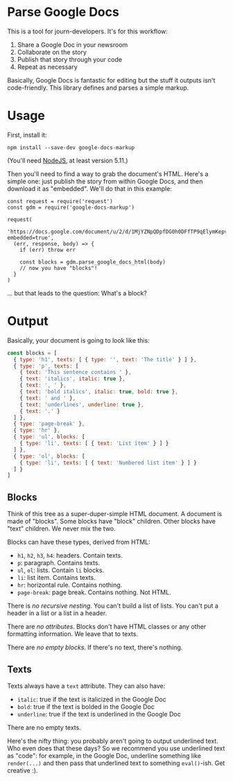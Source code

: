 # Parse Google Docs

This is a tool for journ-developers. It's for this workflow:

1. Share a Google Doc in your newsroom
2. Collaborate on the story
3. Publish that story through your code
4. Repeat as necessary

Basically, Google Docs is fantastic for editing but the stuff it outputs isn't
code-friendly. This library defines and parses a simple markup.

# Usage

First, install it:

    npm install --save-dev google-docs-markup

(You'll need [NodeJS](https://nodejs.org/), at least version 5.11.)

Then you'll need to find a way to grab the document's HTML. Here's a simple one:
just publish the story from within Google Docs, and then download it as
"embedded". We'll do that in this example:

    const request = require('request')
    const gdm = require('google-docs-markup')

    request(
      'https://docs.google.com/document/u/2/d/1MjYZNpQDpfDG0h0DFfTP9qElymKepvK8QsfozjjEfRw/pub?embedded=true',
      (err, response, body) => {
        if (err) throw err

        const blocks = gdm.parse_google_docs_html(body)
        // now you have "blocks"!
      }
    )

... but that leads to the question: What's a block?

# Output

Basically, your document is going to look like this:

```javascript
const blocks = [
  { type: 'h1', texts: [ { type: '', text: 'The title' } ] },
  { type: 'p', texts: [
    { text: 'This sentence contains ' },
    { text: 'italics', italic: true },
    { text: ', ' },
    { text: 'bold italics', italic: true, bold: true },
    { text: ' and ' },
    { text: 'underlines', underline: true },
    { text: '.' }
  ] },
  { type: 'page-break' },
  { type: 'hr' },
  { type: 'ul', blocks: [
    { type: 'li', texts: [ { text: 'List item' } ] }
  ] },
  { type: 'ol', blocks: [
    { type: 'li', texts: [ { text: 'Numbered list item' } ] }
  ] }
]
```

## Blocks

Think of this tree as a super-duper-simple HTML document. A document is made of
"blocks". Some blocks have "block" children. Other blocks have "text" children.
We never mix the two.

Blocks can have these types, derived from HTML:

* `h1`, `h2`, `h3`, `h4`: headers. Contain texts.
* `p`: paragraph. Contains texts.
* `ul`, `ol`: lists. Contain `li` blocks.
* `li`: list item. Contains texts.
* `hr`: horizontal rule. Contains nothing.
* `page-break`: page break. Contains nothing. Not HTML.

There is *no recursive nesting*. You can't build a list of lists. You can't
put a header in a list or a list in a header.

There are *no attributes*. Blocks don't have HTML classes or any other
formatting information. We leave that to texts.

There are *no empty blocks*. If there's no text, there's nothing.

## Texts

Texts always have a `text` attribute. They can also have:

* `italic`: true if the text is italicized in the Google Doc
* `bold`: true if the text is bolded in the Google Doc
* `underline`: true if the text is underlined in the Google Doc

There are no empty texts.

Here's the nifty thing: you probably aren't going to output underlined text.
Who even does that these days? So we recommend you use underlined text as
"code": for example, in the Google Doc, underline something like `render(...)`
and then pass that underlined text to something `eval()`-ish. Get creative :).
